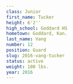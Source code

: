 ```yaml
---
class: Junior
first_name: Tucker
height: 6'2''
high_school: Goddard HS
hometown: Goddard, Kan.
last_name: Vang
number: 12
position: Guard
slug: 2016-vang-tucker
status: active
weight: 180 lbs.
year: 2016
---
```

